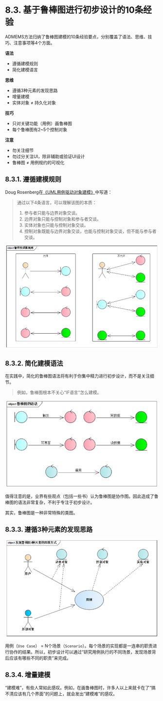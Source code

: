 # 8.3. 基于鲁棒图进行初步设计的10条经验

ADMEMS方法归纳了鲁棒图建模的10条经验要点，分别覆盖了语法、思维、技巧、注意事项等4个方面。

**语法**

- 遵循建模规则
- 简化建模语言

**思维**

- 遵循3种元素的发现思路
- 增量建模
- 实体对象 ≠ 持久化对象

**技巧**

- 只对关键功能（用例）画鲁棒图
- 每个鲁棒图有2~5个控制对象

**注意**

- 勿关注细节
- 勿过分关注UI，除非辅助或验证UI设计
- 鲁棒图 ≠ 用例规约的可视化

## 8.3.1. 遵循建模规则

Doug Rosenberg在[《UML用例驱动对象建模》](https://book.douban.com/subject/1125856/)中写道：

> 通过以下4条语言，可以理解该图的本质：
>
> 1. 参与者只能与边界对象交谈。
> 2. 边界对象只能与控制对象和参与者交谈。
> 3. 实体对象也只能与控制对象交谈。
> 4. 控制对象既能与边界对象交谈，也能与控制对象交谈，但不能与参与者交谈。

![鲁棒图建模规则](images/鲁棒图建模规则.png)

## 8.3.2. 简化建模语法

在实践中，简化的鲁棒图语法将有利于你集中精力进行初步设计，而不是关注细节。

> 例如，鲁棒图根本不关心“IF语言”怎么建模。

![鲁棒图的语法](images/鲁棒图的语法.png)

值得注意的是，业界有些观点（包括一些书）认为鲁棒图是协作图。因此造成了鲁棒图的语法非常复杂，不利于专注于初步设计。

其实，鲁棒图是一种非常特殊的类图。

## 8.3.3. 遵循3种元素的发现思路

![发现鲁棒图3种元素的思维方式](images/发现鲁棒图3种元素的思维方式.png)

用例（`Use Case`） = N个场景（`Scenario`）。每个场景的实现都是一连串的职责进行协作的结果。所以，初步设计可以通过“研究用例执行的不同场景，发现场景背后应该有哪些不同的职责”来完成。

## 8.3.4. 增量建模

“建模难”，有些人常如此感叹。例如，在画鲁棒图时，许多人以上来就卡在了“搞不清应该有几个界面”的问题上，就会发出“建模难”的感叹。

